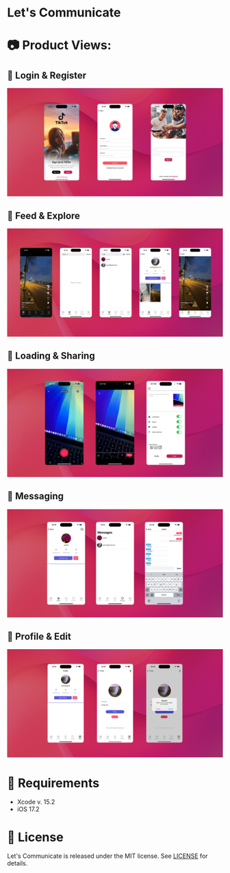 # **Let's Communicate**



# **:camera: Product Views:**

## **:round_pushpin: Login & Register**

  ![Group 1](https://github.com/azimgunes/TikTok-Clone/blob/main/Project%20Screens/1.png)

## **:round_pushpin: Feed & Explore**

  ![Group 2](https://github.com/azimgunes/TikTok-Clone/blob/main/Project%20Screens/2.png)

## **:round_pushpin: Loading & Sharing**

  ![Group 3](https://github.com/azimgunes/TikTok-Clone/blob/main/Project%20Screens/3.png)

## **:round_pushpin: Messaging**

  ![Group 4](https://github.com/azimgunes/TikTok-Clone/blob/main/Project%20Screens/4.png)

  ## **:round_pushpin: Profile & Edit**

  ![Group 5](https://github.com/azimgunes/TikTok-Clone/blob/main/Project%20Screens/5.png)
  
# **:ticket: Requirements**
- Xcode v. 15.2
- iOS 17.2


# **:closed_lock_with_key: License**

Let's Communicate is released under the MIT license. See [LICENSE](https://github.com/azimgunes/TikTok-Clone/blob/main/LICENSE) for details.
